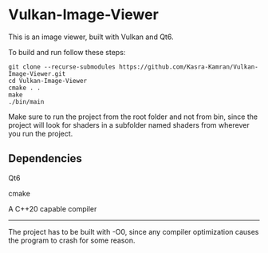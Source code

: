 # Vulkan-Image-Viewer


This is an image viewer, built with Vulkan and Qt6.

To build and run follow these steps:
```
git clone --recurse-submodules https://github.com/Kasra-Kamran/Vulkan-Image-Viewer.git
cd Vulkan-Image-Viewer
cmake . .
make
./bin/main
```

Make sure to run the project from the root folder and not from bin, since the project will look for shaders in a subfolder named shaders from wherever you run the project.

## Dependencies
Qt6

cmake

A C++20 capable compiler

---

The project has to be built with -O0, since any compiler optimization causes the program to crash for some reason.
